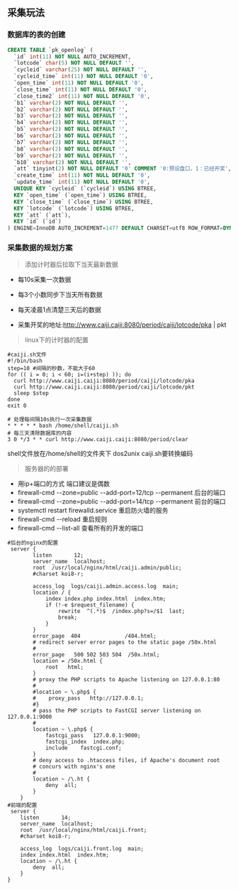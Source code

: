 ## 采集玩法

### 数据库的表的创建

```sql
CREATE TABLE `pk_openlog` (
  `id` int(11) NOT NULL AUTO_INCREMENT,
  `lotcode` char(5) NOT NULL DEFAULT '',
  `cycleid` varchar(25) NOT NULL DEFAULT '',
  `cycleid_time` int(11) NOT NULL DEFAULT '0',
  `open_time` int(11) NOT NULL DEFAULT '0',
  `close_time` int(11) NOT NULL DEFAULT '0',
  `close_time2` int(11) NOT NULL DEFAULT '0',
  `b1` varchar(2) NOT NULL DEFAULT '',
  `b2` varchar(2) NOT NULL DEFAULT '',
  `b3` varchar(2) NOT NULL DEFAULT '',
  `b4` varchar(2) NOT NULL DEFAULT '',
  `b5` varchar(2) NOT NULL DEFAULT '',
  `b6` varchar(2) NOT NULL DEFAULT '',
  `b7` varchar(2) NOT NULL DEFAULT '',
  `b8` varchar(2) NOT NULL DEFAULT '',
  `b9` varchar(2) NOT NULL DEFAULT '',
  `b10` varchar(2) NOT NULL DEFAULT '',
  `att` tinyint(2) NOT NULL DEFAULT '0' COMMENT '0:预设盘口，1：已经开奖',
  `create_time` int(11) NOT NULL DEFAULT '0',
  `update_time` int(11) NOT NULL DEFAULT '0',
  UNIQUE KEY `cycleid` (`cycleid`) USING BTREE,
  KEY `open_time` (`open_time`) USING BTREE,
  KEY `close_time` (`close_time`) USING BTREE,
  KEY `lotcode` (`lotcode`) USING BTREE,
  KEY `att` (`att`),
  KEY `id` (`id`)
) ENGINE=InnoDB AUTO_INCREMENT=1477 DEFAULT CHARSET=utf8 ROW_FORMAT=DYNAMIC;

```

###  采集数据的规划方案

> 添加计时器后拉取下当天最新数据

- 每10s采集一次数据
- 每3个小数同步下当天所有数据
- 每天凌晨1点清楚三天后的数据

- 采集开奖的地址:http://www.caiji.caiji:8080/period/caiji/lotcode/pka | pkt

> linux下的计时器的配置

```shell
#caiji.sh文件
#!/bin/bash 
step=10 #间隔的秒数，不能大于60 
for (( i = 0; i < 60; i=(i+step) )); do
  curl http://www.caiji.caiji:8080/period/caiji/lotcode/pka
  curl http://www.caiji.caiji:8080/period/caiji/lotcode/pkt
  sleep $step 
done
exit 0
```

```shell
# 处理每间隔10s执行一次采集数据
* * * * * bash /home/shell/caiji.sh 
# 每三天清除数据库的内容
3 0 */3 * * curl http://www.caiji.caiji:8080/period/clear
```

shell文件放在/home/shell的文件夹下
dos2unix caiji.sh要转换编码

> 服务器的的部署

- 用ip+端口的方式 端口建议是偶数
- firewall-cmd --zone=public --add-port=12/tcp --permanent   后台的端口
- firewall-cmd --zone=public --add-port=14/tcp --permanent   前台的端口
- systemctl restart firewalld.service  重启防火墙的服务
- firewall-cmd --reload  重启规则
- firewall-cmd --list-all  查看所有的开发的端口

```
#后台的nginx的配置
 server {
        listen       12;
        server_name  localhost;
		root  /usr/local/nginx/html/caiji.admin/public;
        #charset koi8-r;

        access_log  logs/caiji.admin.access.log  main;
        location / {
            index index.php index.html  index.htm;
			if (!-e $request_filename) {
				rewrite  ^(.*)$  /index.php?s=/$1  last;
				break;
			}
        }
        error_page  404              /404.html;
        # redirect server error pages to the static page /50x.html
        #
        error_page   500 502 503 504  /50x.html;
        location = /50x.html {
            root   html;
        }
        # proxy the PHP scripts to Apache listening on 127.0.0.1:80
        #
        #location ~ \.php$ {
        #    proxy_pass   http://127.0.0.1;
        #}
        # pass the PHP scripts to FastCGI server listening on 127.0.0.1:9000
        #
        location ~ \.php$ {
            fastcgi_pass   127.0.0.1:9000;
            fastcgi_index  index.php;
            include    fastcgi.conf;
        }
        # deny access to .htaccess files, if Apache's document root
        # concurs with nginx's one
        #
        location ~ /\.ht {
            deny  all;
        }
    }
#前端的配置
 server {
    listen       14;
    server_name  localhost;
    root  /usr/local/nginx/html/caiji.front;
    #charset koi8-r;

    access_log  logs/caiji.front.log  main;
    index index.html  index.htm;
    location ~ /\.ht {
        deny  all;
    }
}

```

